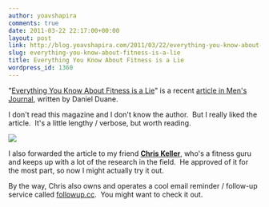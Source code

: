 ```yaml
---
author: yoavshapira
comments: true
date: 2011-03-22 22:17:00+00:00
layout: post
link: http://blog.yoavshapira.com/2011/03/22/everything-you-know-about-fitness-is-a-lie/
slug: everything-you-know-about-fitness-is-a-lie
title: Everything You Know About Fitness is a Lie
wordpress_id: 1360
---
```


"[Everything You Know About Fitness is a Lie](http://www.mensjournal.com/everything-you-know-about-fitness-is-a-lie/)" is a recent [article in Men's Journal](http://www.mensjournal.com/everything-you-know-about-fitness-is-a-lie/), written by Daniel Duane.  
  
I don't read this magazine and I don't know the author.  But I really liked the article.  It's a little lengthy / verbose, but worth reading.  
  


[![](http://www.mensjournal.com/wp-content/uploads/m199fitasqarticle-284x300.jpg)](http://www.mensjournal.com/wp-content/uploads/m199fitasqarticle-284x300.jpg)

  
  
I also forwarded the article to my friend **[Chris Keller](https://twitter.com/#!/ckeller)**, who's a fitness guru and keeps up with a lot of the research in the field.  He approved of it for the most part, so now I might actually try it out.  
  
By the way, Chris also owns and operates a cool email reminder / follow-up service called [followup.cc](http://followup.cc/).  You might want to check it out.
